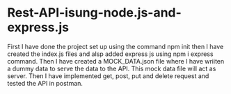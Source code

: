 # Rest-API-isung-node.js-and-express.js
First I have done the project set up using the command npm init then I have created the index.js files and alsp added express js using npm i express command. Then I have created a MOCK_DATA.json file where I have wriiten a dummy data to serve the data to the API. This mock data file will act as server. Then I have implemented get, post, put and delete request and tested the API in postman.
